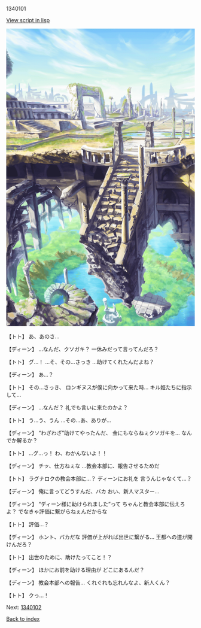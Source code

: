 1340101

[View script in lisp](../scripts/1340101.txt)

![antiquity.png](../images/backgrounds/antiquity.png)

【トト】
あ、あのさ…

【ディーン】
…なんだ、クソガキ？
一休みだって言ってんだろ？

【トト】
グ…！
…そ、その…さっき
…助けてくれたんだよね？

【ディーン】
あ…？

【トト】
その…さっき、
ロンギヌスが僕に向かって来た時…
キル姫たちに指示して…

【ディーン】
…なんだ？
礼でも言いに来たのかよ？

【トト】
う…う、うん
…その…あ、ありが…

【ディーン】
“わざわざ”助けてやったんだ、
金にもならねぇクソガキを…
なんでか解るか？

【トト】
…グ…っ！
わ、わかんないよ！！

【ディーン】
チッ、仕方ねぇな
…教会本部に、報告させるためだ

【トト】
ラグナロクの教会本部に…？
ディーンにお礼を
言うんじゃなくて…？

【ディーン】
俺に言ってどうすんだ、バカ
おい、新人マスター…

【ディーン】
“ディーン様に助けられました”って
ちゃんと教会本部に伝えろよ？
でなきゃ評価に繋がらねぇんだからな

【トト】
評価…？

【ディーン】
ホント、バカだな
評価が上がれば出世に繋がる…
王都への道が開けんだろ？

【トト】
出世のために、助けたってこと！？

【ディーン】
ほかにお前を助ける理由が
どこにあるんだ？

【ディーン】
教会本部への報告…
くれぐれも忘れんなよ、新人くん？

【トト】
クっ…！

Next: [1340102](1340102.md)

[Back to index](index.md)
